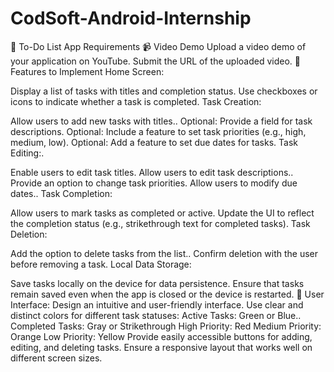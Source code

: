 # CodSoft-Android-Internship

📝 To-Do List App Requirements
📹 Video Demo
Upload a video demo of your application on YouTube.
Submit the URL of the uploaded video.
🚀 Features to Implement
Home Screen:

Display a list of tasks with titles and completion status.
Use checkboxes or icons to indicate whether a task is completed.
Task Creation:

Allow users to add new tasks with titles..
Optional: Provide a field for task descriptions.
Optional: Include a feature to set task priorities (e.g., high, medium, low).
Optional: Add a feature to set due dates for tasks.
Task Editing:.

Enable users to edit task titles.
Allow users to edit task descriptions..
Provide an option to change task priorities.
Allow users to modify due dates..
Task Completion:

Allow users to mark tasks as completed or active.
Update the UI to reflect the completion status (e.g., strikethrough text for completed tasks).
Task Deletion:

Add the option to delete tasks from the list..
Confirm deletion with the user before removing a task.
Local Data Storage:

Save tasks locally on the device for data persistence.
Ensure that tasks remain saved even when the app is closed or the device is restarted.
🎨 User Interface:
Design an intuitive and user-friendly interface.
Use clear and distinct colors for different task statuses:
Active Tasks: Green or Blue..
Completed Tasks: Gray or Strikethrough
High Priority: Red
Medium Priority: Orange
Low Priority: Yellow
Provide easily accessible buttons for adding, editing, and deleting tasks.
Ensure a responsive layout that works well on different screen sizes.
 
